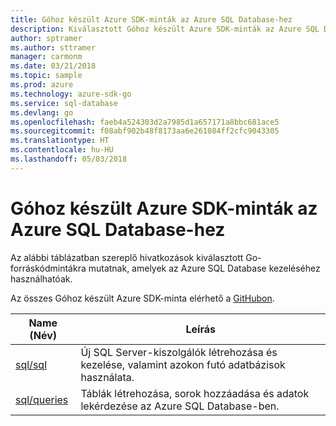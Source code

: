 ```yaml
---
title: Góhoz készült Azure SDK-minták az Azure SQL Database-hez
description: Kiválasztott Góhoz készült Azure SDK-minták az Azure SQL Database használatához.
author: sptramer
ms.author: sttramer
manager: carmonm
ms.date: 03/21/2018
ms.topic: sample
ms.prod: azure
ms.technology: azure-sdk-go
ms.service: sql-database
ms.devlang: go
ms.openlocfilehash: faeb4a524303d2a7985d1a657171a8bbc681ace5
ms.sourcegitcommit: f08abf902b48f8173aa6e261084ff2cfc9043305
ms.translationtype: HT
ms.contentlocale: hu-HU
ms.lasthandoff: 05/03/2018
---
```

# <a name="azure-sdk-for-go-samples-for-azure-sql-database"></a>Góhoz készült Azure SDK-minták az Azure SQL Database-hez

Az alábbi táblázatban szereplő hivatkozások kiválasztott Go-forráskódmintákra mutatnak, amelyek az Azure SQL Database kezeléséhez használhatóak.

Az összes Góhoz készült Azure SDK-minta elérhető a [GitHubon](https://github.com/Azure-Samples/azure-sdk-for-go-samples).

| Name (Név) | Leírás |
|------|-------------|
| [sql/sql](https://github.com/Azure-Samples/azure-sdk-for-go-samples/blob/master/sql/sql.go) | Új SQL Server-kiszolgálók létrehozása és kezelése, valamint azokon futó adatbázisok használata. |
| [sql/queries](https://github.com/Azure-Samples/azure-sdk-for-go-samples/blob/master/sql/queries.go) | Táblák létrehozása, sorok hozzáadása és adatok lekérdezése az Azure SQL Database-ben. |
